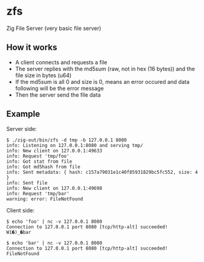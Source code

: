 # zfs

Zig File Server (very basic file server)

## How it works

- A client connects and requests a file
- The server replies with the md5sum (raw, not in hex (16 bytes)) and the file size in bytes (u64)
- If the md5sum is all 0 and size is 0, means an error occured and data following will be the error message
- Then the server send the file data

## Example

Server side:
```
$ ./zig-out/bin/zfs -d tmp -b 127.0.0.1 8080
info: Listening on 127.0.0.1:8080 and serving tmp/
info: New client on 127.0.0.1:49633
info: Request 'tmp/foo'
info: Got stat from file
info: Got md5hash from file
info: Sent metadata: { hash: c157a79031e1c40f85931829bc5fc552, size: 4 }
info: Sent file
info: New client on 127.0.0.1:49698
info: Request 'tmp/bar'
warning: error: FileNotFound
```

Client side:
```
$ echo 'foo' | nc -v 127.0.0.1 8080
Connection to 127.0.0.1 port 8080 [tcp/http-alt] succeeded!
W1�)_�bar

$ echo 'bar' | nc -v 127.0.0.1 8080
Connection to 127.0.0.1 port 8080 [tcp/http-alt] succeeded!
FileNotFound
```
